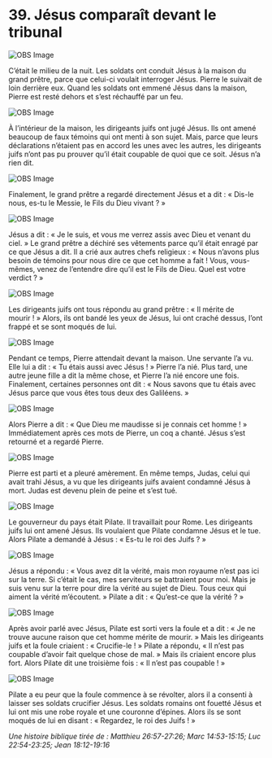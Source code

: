 # 39. Jésus comparaît devant le tribunal

![OBS Image](https://cdn.door43.org/obs/jpg/360px/obs-en-39-01.jpg)

C’était le milieu de la nuit. Les soldats ont conduit Jésus à la maison du grand prêtre, parce que celui-ci voulait interroger Jésus. Pierre le suivait de loin derrière eux. Quand les soldats ont emmené Jésus dans la maison, Pierre est resté dehors et s’est réchauffé par un feu.

![OBS Image](https://cdn.door43.org/obs/jpg/360px/obs-en-39-02.jpg)

À l’intérieur de la maison, les dirigeants juifs ont jugé Jésus. Ils ont amené beaucoup de faux témoins qui ont menti à son sujet. Mais, parce que leurs déclarations n’étaient pas en accord les unes avec les autres, les dirigeants juifs n’ont pas pu prouver qu’il était coupable de quoi que ce soit. Jésus n’a rien dit.

![OBS Image](https://cdn.door43.org/obs/jpg/360px/obs-en-39-03.jpg)

Finalement, le grand prêtre a regardé directement Jésus et a dit : « Dis-le nous, es-tu le Messie, le Fils du Dieu vivant ? »

![OBS Image](https://cdn.door43.org/obs/jpg/360px/obs-en-39-04.jpg)

Jésus a dit : « Je le suis, et vous me verrez assis avec Dieu et venant du ciel. » Le grand prêtre a déchiré ses vêtements parce qu’il était enragé par ce que Jésus a dit. Il a crié aux autres chefs religieux : « Nous n’avons plus besoin de témoins pour nous dire ce que cet homme a fait ! Vous, vous-mêmes, venez de l’entendre dire qu’il est le Fils de Dieu. Quel est votre verdict ? »

![OBS Image](https://cdn.door43.org/obs/jpg/360px/obs-en-39-05.jpg)

Les dirigeants juifs ont tous répondu au grand prêtre : « Il mérite de mourir ! » Alors, ils ont bandé les yeux de Jésus, lui ont craché dessus, l’ont frappé et se sont moqués de lui.

![OBS Image](https://cdn.door43.org/obs/jpg/360px/obs-en-39-06.jpg)

Pendant ce temps, Pierre attendait devant la maison. Une servante l’a vu. Elle lui a dit : « Tu étais aussi avec Jésus ! » Pierre l’a nié. Plus tard, une autre jeune fille a dit la même chose, et Pierre l’a nié encore une fois. Finalement, certaines personnes ont dit : « Nous savons que tu étais avec Jésus parce que vous êtes tous deux des Galiléens. »

![OBS Image](https://cdn.door43.org/obs/jpg/360px/obs-en-39-07.jpg)

Alors Pierre a dit : « Que Dieu me maudisse si je connais cet homme ! » Immédiatement après ces mots de Pierre, un coq a chanté. Jésus s’est retourné et a regardé Pierre.

![OBS Image](https://cdn.door43.org/obs/jpg/360px/obs-en-39-08.jpg)

Pierre est parti et a pleuré amèrement. En même temps, Judas, celui qui avait trahi Jésus, a vu que les dirigeants juifs avaient condamné Jésus à mort. Judas est devenu plein de peine et s’est tué.

![OBS Image](https://cdn.door43.org/obs/jpg/360px/obs-en-39-09.jpg)

Le gouverneur du pays était Pilate. Il travaillait pour Rome. Les dirigeants juifs lui ont amené Jésus. Ils voulaient que Pilate condamne Jésus et le tue. Alors Pilate a demandé à Jésus : « Es-tu le roi des Juifs ? »

![OBS Image](https://cdn.door43.org/obs/jpg/360px/obs-en-39-10.jpg)

Jésus a répondu : « Vous avez dit la vérité, mais mon royaume n’est pas ici sur la terre. Si c’était le cas, mes serviteurs se battraient pour moi. Mais je suis venu sur la terre pour dire la vérité au sujet de Dieu. Tous ceux qui aiment la vérité m’écoutent. » Pilate a dit : « Qu’est-ce que la vérité ? »

![OBS Image](https://cdn.door43.org/obs/jpg/360px/obs-en-39-11.jpg)

Après avoir parlé avec Jésus, Pilate est sorti vers la foule et a dit : « Je ne trouve aucune raison que cet homme mérite de mourir. » Mais les dirigeants juifs et la foule criaient : « Crucifie-le ! » Pilate a répondu, « Il n’est pas coupable d’avoir fait quelque chose de mal. » Mais ils criaient encore plus fort. Alors Pilate dit une troisième fois : « Il n’est pas coupable ! »

![OBS Image](https://cdn.door43.org/obs/jpg/360px/obs-en-39-12.jpg)

Pilate a eu peur que la foule commence à se révolter, alors il a consenti à laisser ses soldats crucifier Jésus. Les soldats romains ont fouetté Jésus et lui ont mis une robe royale et une couronne d’épines. Alors ils se sont moqués de lui en disant : « Regardez, le roi des Juifs ! »

_Une histoire biblique tirée de : Matthieu 26:57-27:26; Marc 14:53-15:15; Luc 22:54-23:25; Jean 18:12-19:16_